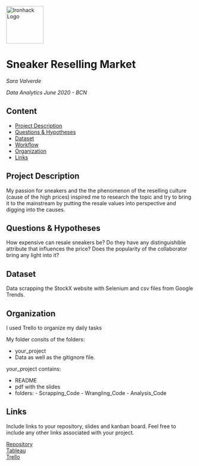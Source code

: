<img src="https://bit.ly/2VnXWr2" alt="Ironhack Logo" width="100"/>

# Sneaker Reselling Market
*Sara Valverde*

*Data Analytics June 2020 - BCN*

## Content
- [Project Description](#project-description)
- [Questions & Hypotheses](#questions-hypotheses)
- [Dataset](#dataset)
- [Workflow](#workflow)
- [Organization](#organization)
- [Links](#links)

## Project Description
My passion for sneakers and the the phenomenon of the reselling culture (cause of the high prices) inspired me to research the topic and try to bring it to the mainstream by putting the resale values into perspective and digging into the causes. 

## Questions & Hypotheses
How expensive can resale sneakers be? Do they have any distinguishible attribute that influences the price? Does the popularity of the collaborator bring any light into it?

## Dataset
Data scrapping the StockX website with Selenium and csv files from Google Trends.


## Organization
I used Trello to organize my daily tasks

My folder consits of the folders:
- your_project
- Data
 as well as the gitignore file.

your_project contains:
- README
- pdf with the slides
- folders: 
            - Scrapping_Code
            - Wrangling_Code
            - Analysis_Code

## Links
Include links to your repository, slides and kanban board. Feel free to include any other links associated with your project.

[Repository](https://github.com/Alt-E-K/Project-Week-5-Your-Own-Project.git)  
[Tableau](https://public.tableau.com/profile/sara.valverde#!/vizhome/Project_week5/TravisAirJordan2?publish=yes)  
[Trello](https://trello.com/b/uqS2dKsO/project-4)  

